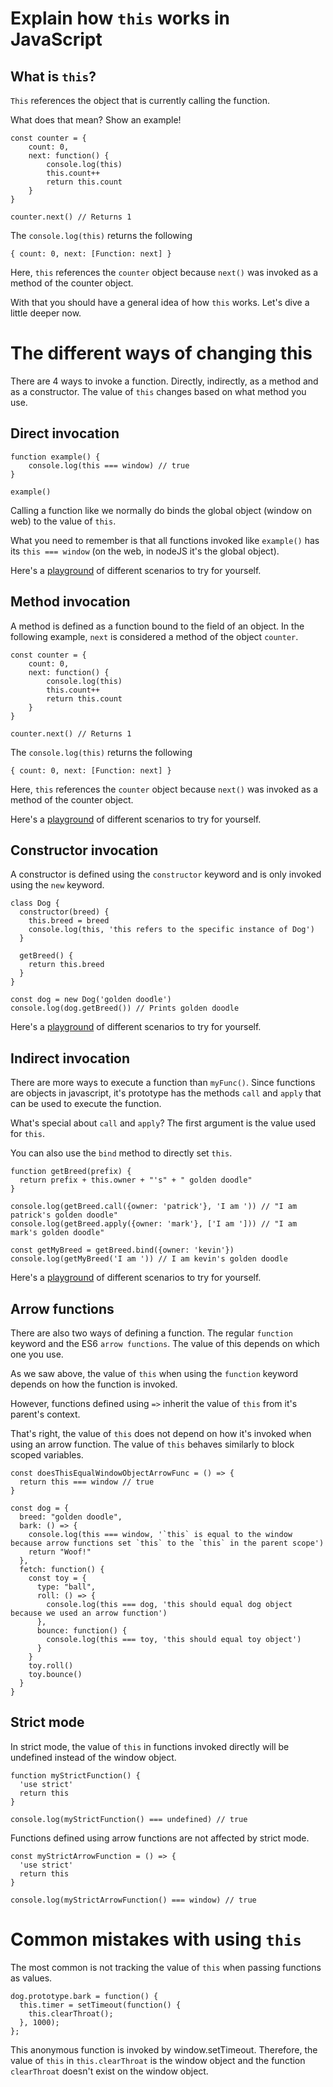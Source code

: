 # Explain how `this` works in JavaScript

## What is `this`?

`This` references the object that is currently calling the function.

What does that mean? Show an example!

```
const counter = {
    count: 0,
    next: function() {
        console.log(this)
        this.count++
        return this.count
    }
}

counter.next() // Returns 1
```
The `console.log(this)` returns the following
```
{ count: 0, next: [Function: next] }
```
Here, `this` references the `counter` object because `next()` was invoked as a method of the counter object.

With that you should have a general idea of how `this` works. Let's dive a little deeper now.

# The different ways of changing this
There are 4 ways to invoke a function. Directly, indirectly, as a method and as a constructor. The value of `this` changes based on what method you use. 

## Direct invocation
```
function example() {
    console.log(this === window) // true
}

example()
```
Calling a function like we normally do binds the global object (window on web) to the value of `this`. 

What you need to remember is that all functions invoked like `example()` has its `this === window` (on the web, in nodeJS it's the global object). 


Here's a [playground](https://codepen.io/boyP/pen/BaZJGZz?editors=1011) of different scenarios to try for yourself.

## Method invocation

A method is defined as a function bound to the field of an object. In the following example, `next` is considered a method of the object `counter`. 

```
const counter = {
    count: 0,
    next: function() {
        console.log(this)
        this.count++
        return this.count
    }
}

counter.next() // Returns 1
```

The `console.log(this)` returns the following
```
{ count: 0, next: [Function: next] }
```
Here, `this` references the `counter` object because `next()` was invoked as a method of the counter object. 

Here's a [playground](https://codepen.io/boyP/pen/mdwpQzP?editors=0011) of different scenarios to try for yourself.

## Constructor invocation

A constructor is defined using the `constructor` keyword and is only invoked using the `new` keyword. 

```
class Dog {
  constructor(breed) {
    this.breed = breed
    console.log(this, 'this refers to the specific instance of Dog')
  }
  
  getBreed() {
    return this.breed
  }
}

const dog = new Dog('golden doodle')
console.log(dog.getBreed()) // Prints golden doodle
```

Here's a [playground](https://codepen.io/boyP/pen/gORoZXX?editors=0010) of different scenarios to try for yourself.

## Indirect invocation

There are more ways to execute a function than `myFunc()`. Since functions are objects in javascript, it's prototype has the methods `call` and `apply` that can be used to execute the function.

What's special about `call` and `apply`? The first argument is the value used for `this`. 

You can also use the `bind` method to directly set `this`.

```
function getBreed(prefix) {
  return prefix + this.owner + "'s" + " golden doodle"
}

console.log(getBreed.call({owner: 'patrick'}, 'I am ')) // "I am patrick's golden doodle"
console.log(getBreed.apply({owner: 'mark'}, ['I am '])) // "I am mark's golden doodle"

const getMyBreed = getBreed.bind({owner: 'kevin'})
console.log(getMyBreed('I am ')) // I am kevin's golden doodle
```

Here's a [playground](https://codepen.io/boyP/pen/bGRLxaL?editors=0011) of different scenarios to try for yourself.

## Arrow functions
There are also two ways of defining a function. The regular `function` keyword and the ES6 `arrow functions`. The value of this depends on which one you use.

As we saw above, the value of `this` when using the `function` keyword depends on how the function is invoked.

However, functions defined using `=>` inherit the value of `this` from it's parent's context.

That's right, the value of `this` does not depend on how it's invoked when using an arrow function. The value of `this` behaves similarly to block scoped variables.

```
const doesThisEqualWindowObjectArrowFunc = () => {
  return this === window // true
}
```

```
const dog = {
  breed: "golden doodle",
  bark: () => {
    console.log(this === window, '`this` is equal to the window because arrow functions set `this` to the `this` in the parent scope')
    return "Woof!"
  },
  fetch: function() {
    const toy = {
      type: "ball",
      roll: () => {
        console.log(this === dog, 'this should equal dog object because we used an arrow function')
      },
      bounce: function() {
        console.log(this === toy, 'this should equal toy object')
      }
    }
    toy.roll()
    toy.bounce()
  }
}
```

## Strict mode
In strict mode, the value of `this` in functions invoked directly will be undefined instead of the window object.

```
function myStrictFunction() {
  'use strict'
  return this
}

console.log(myStrictFunction() === undefined) // true
```

Functions defined using arrow functions are not affected by strict mode. 

```
const myStrictArrowFunction = () => {
  'use strict'
  return this
}

console.log(myStrictArrowFunction() === window) // true
```


# Common mistakes with using `this`

The most common is not tracking the value of `this` when passing functions as values. 

```
dog.prototype.bark = function() {
  this.timer = setTimeout(function() {
    this.clearThroat();
  }, 1000);
};
```

This anonymous function is invoked by window.setTimeout. Therefore, the value of `this` in `this.clearThroat` is the window object and the function `clearThroat` doesn't exist on the window object. 